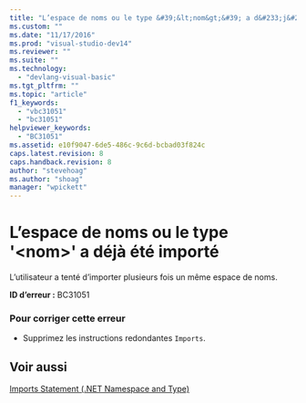 ```yaml
---
title: "L’espace de noms ou le type &#39;&lt;nom&gt;&#39; a d&#233;j&#224; &#233;t&#233; import&#233; | Microsoft Docs"
ms.custom: ""
ms.date: "11/17/2016"
ms.prod: "visual-studio-dev14"
ms.reviewer: ""
ms.suite: ""
ms.technology: 
  - "devlang-visual-basic"
ms.tgt_pltfrm: ""
ms.topic: "article"
f1_keywords: 
  - "vbc31051"
  - "bc31051"
helpviewer_keywords: 
  - "BC31051"
ms.assetid: e10f9047-6de5-486c-9c6d-bcbad03f824c
caps.latest.revision: 8
caps.handback.revision: 8
author: "stevehoag"
ms.author: "shoag"
manager: "wpickett"
---
```

# L’espace de noms ou le type &#39;&lt;nom&gt;&#39; a d&#233;j&#224; &#233;t&#233; import&#233;
L’utilisateur a tenté d’importer plusieurs fois un même espace de noms.  
  
 **ID d’erreur :** BC31051  
  
### Pour corriger cette erreur  
  
-   Supprimez les instructions redondantes `Imports`.  
  
## Voir aussi  
 [Imports Statement \(.NET Namespace and Type\)](/dotnet/visual-basic/language-reference/statements/imports-statement-net-namespace-and-type)